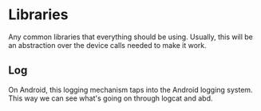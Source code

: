 # Libraries
Any common libraries that everything should be using.
Usually, this will be an abstraction over the device calls needed to make it work.

## Log
On Android, this logging mechanism taps into the Android logging system.
This way we can see what's going on through logcat and abd.
